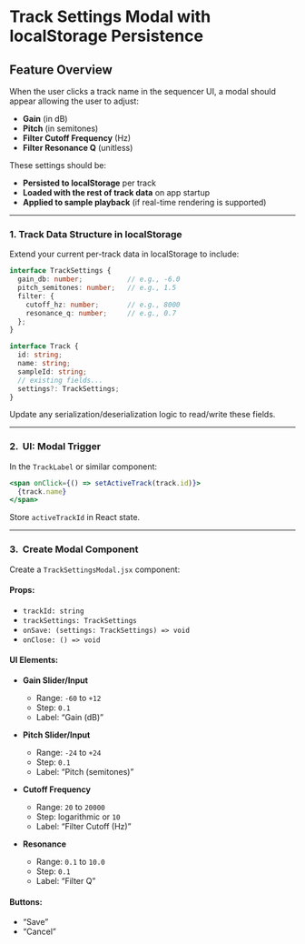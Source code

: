 # Track Settings Modal with localStorage Persistence

## Feature Overview

When the user clicks a track name in the sequencer UI, a modal should appear allowing the user to adjust:

* **Gain** (in dB)
* **Pitch** (in semitones)
* **Filter Cutoff Frequency** (Hz)
* **Filter Resonance Q** (unitless)

These settings should be:

* **Persisted to localStorage** per track
* **Loaded with the rest of track data** on app startup
* **Applied to sample playback** (if real-time rendering is supported)

---

### 1. Track Data Structure in localStorage

Extend your current per-track data in localStorage to include:

```ts
interface TrackSettings {
  gain_db: number;           // e.g., -6.0
  pitch_semitones: number;   // e.g., 1.5
  filter: {
    cutoff_hz: number;       // e.g., 8000
    resonance_q: number;     // e.g., 0.7
  };
}

interface Track {
  id: string;
  name: string;
  sampleId: string;
  // existing fields...
  settings?: TrackSettings;
}
```

Update any serialization/deserialization logic to read/write these fields.

---

### 2.  UI: Modal Trigger

In the `TrackLabel` or similar component:

```jsx
<span onClick={() => setActiveTrack(track.id)}>
  {track.name}
</span>
```

Store `activeTrackId` in React state.

---

### 3.  Create Modal Component

Create a `TrackSettingsModal.jsx` component:

#### Props:

* `trackId: string`
* `trackSettings: TrackSettings`
* `onSave: (settings: TrackSettings) => void`
* `onClose: () => void`

#### UI Elements:

* **Gain Slider/Input**

  * Range: `-60` to `+12`
  * Step: `0.1`
  * Label: “Gain (dB)”

* **Pitch Slider/Input**

  * Range: `-24` to `+24`
  * Step: `0.1`
  * Label: “Pitch (semitones)”

* **Cutoff Frequency**

  * Range: `20` to `20000`
  * Step: logarithmic or `10`
  * Label: “Filter Cutoff (Hz)”

* **Resonance**

  * Range: `0.1` to `10.0`
  * Step: `0.1`
  * Label: “Filter Q”

#### Buttons:

* “Save”
* “Cancel”

